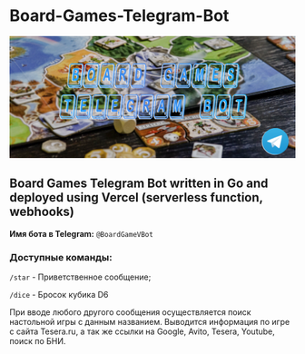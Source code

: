 # Board-Games-Telegram-Bot
![Image alt](https://github.com/SubochevaValeriya/Board-Game-Telegram-Bot/raw/main/internal/logo.png)

## Board Games Telegram Bot written in Go and deployed using Vercel (serverless function, webhooks)

**Имя бота в Telegram:** ```@BoardGameVBot```

### Доступные команды:

```/star``` - Приветственное сообщение;

```/dice``` - Бросок кубика D6

При вводе любого другого сообщения осуществляется поиск настольной игры с данным названием.
Выводится информация по игре с сайта Tesera.ru, а так же ссылки на Google, Avito, Tesera, Youtube, поиск по БНИ.
